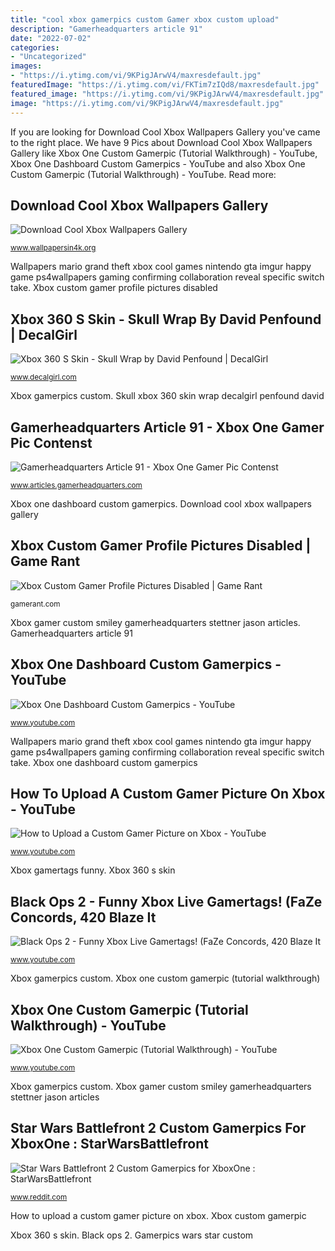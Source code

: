 ```yaml
---
title: "cool xbox gamerpics custom Gamer xbox custom upload"
description: "Gamerheadquarters article 91"
date: "2022-07-02"
categories:
- "Uncategorized"
images:
- "https://i.ytimg.com/vi/9KPigJArwV4/maxresdefault.jpg"
featuredImage: "https://i.ytimg.com/vi/FKTim7zIQd8/maxresdefault.jpg"
featured_image: "https://i.ytimg.com/vi/9KPigJArwV4/maxresdefault.jpg"
image: "https://i.ytimg.com/vi/9KPigJArwV4/maxresdefault.jpg"
---
```


If you are looking for Download Cool Xbox Wallpapers Gallery you've came to the right place. We have 9 Pics about Download Cool Xbox Wallpapers Gallery like Xbox One Custom Gamerpic (Tutorial Walkthrough) - YouTube, Xbox One Dashboard Custom Gamerpics - YouTube and also Xbox One Custom Gamerpic (Tutorial Walkthrough) - YouTube. Read more:

## Download Cool Xbox Wallpapers Gallery

![Download Cool Xbox Wallpapers Gallery](http://www.wallpapersin4k.org/wp-content/uploads/2017/04/Cool-Xbox-Wallpapers-17.jpg "Download cool xbox wallpapers gallery")

<small>www.wallpapersin4k.org</small>

Wallpapers mario grand theft xbox cool games nintendo gta imgur happy game ps4wallpapers gaming confirming collaboration reveal specific switch take. Xbox custom gamer profile pictures disabled

## Xbox 360 S Skin - Skull Wrap By David Penfound | DecalGirl

![Xbox 360 S Skin - Skull Wrap by David Penfound | DecalGirl](https://www.decalgirl.com/assets/items/x360s/800/x360s-skullwrap.jpg "Xbox 360 s skin")

<small>www.decalgirl.com</small>

Xbox gamerpics custom. Skull xbox 360 skin wrap decalgirl penfound david

## Gamerheadquarters Article 91 - Xbox One Gamer Pic Contenst

![Gamerheadquarters Article 91 - Xbox One Gamer Pic Contenst](http://www.articles.gamerheadquarters.com/images/press/smiles.png "Xbox custom gamerpic")

<small>www.articles.gamerheadquarters.com</small>

Xbox one dashboard custom gamerpics. Download cool xbox wallpapers gallery

## Xbox Custom Gamer Profile Pictures Disabled | Game Rant

![Xbox Custom Gamer Profile Pictures Disabled | Game Rant](https://static0.gamerantimages.com/wordpress/wp-content/uploads/2020/03/Xbox-Suspends-Custom-Gamerpics.jpg "Xbox gamerpics custom")

<small>gamerant.com</small>

Xbox gamer custom smiley gamerheadquarters stettner jason articles. Gamerheadquarters article 91

## Xbox One Dashboard Custom Gamerpics - YouTube

![Xbox One Dashboard Custom Gamerpics - YouTube](https://i.ytimg.com/vi/qZz8Y3gdNoQ/maxresdefault.jpg "Black ops 2")

<small>www.youtube.com</small>

Wallpapers mario grand theft xbox cool games nintendo gta imgur happy game ps4wallpapers gaming confirming collaboration reveal specific switch take. Xbox one dashboard custom gamerpics

## How To Upload A Custom Gamer Picture On Xbox - YouTube

![How to Upload a Custom Gamer Picture on Xbox - YouTube](https://i.ytimg.com/vi/FKTim7zIQd8/maxresdefault.jpg "Black ops 2")

<small>www.youtube.com</small>

Xbox gamertags funny. Xbox 360 s skin

## Black Ops 2 - Funny Xbox Live Gamertags! (FaZe Concords, 420 Blaze It

![Black Ops 2 - Funny Xbox Live Gamertags! (FaZe Concords, 420 Blaze It](https://i.ytimg.com/vi/mfybXCJRyaA/maxresdefault.jpg "Gamerheadquarters article 91")

<small>www.youtube.com</small>

Xbox gamerpics custom. Xbox one custom gamerpic (tutorial walkthrough)

## Xbox One Custom Gamerpic (Tutorial Walkthrough) - YouTube

![Xbox One Custom Gamerpic (Tutorial Walkthrough) - YouTube](https://i.ytimg.com/vi/9KPigJArwV4/maxresdefault.jpg "Xbox gamerpics custom")

<small>www.youtube.com</small>

Xbox gamerpics custom. Xbox gamer custom smiley gamerheadquarters stettner jason articles

## Star Wars Battlefront 2 Custom Gamerpics For XboxOne : StarWarsBattlefront

![Star Wars Battlefront 2 Custom Gamerpics for XboxOne : StarWarsBattlefront](https://external-preview.redd.it/ktpwG73x-3Ivx74lgxxYlqhGj2mnhTp9gm327RlNo-w.jpg?auto=webp&amp;s=c5f53c792da48923000dcf738d01d5ba8241c737 "Xbox gamertags funny")

<small>www.reddit.com</small>

How to upload a custom gamer picture on xbox. Xbox custom gamerpic

Xbox 360 s skin. Black ops 2. Gamerpics wars star custom
